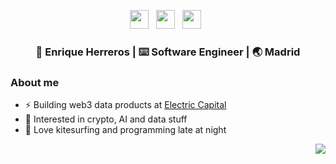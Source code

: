 <body>
<p align='center'> 
  <a href="https://twitter.com/eherrerosj"><img height="30" src="https://raw.githubusercontent.com/trinwin/trinwin/master/icons/twitter.png?raw=true"></a>&nbsp;&nbsp;
  <a href="https://www.linkedin.com/in/eherrerosj/"><img height="30" src="https://raw.githubusercontent.com/trinwin/trinwin/master/icons/linkedin.png?raw=true"></a>&nbsp;&nbsp;
  <a href="https://medium.com/@eherreros"><img height="30" src="https://raw.githubusercontent.com/trinwin/trinwin/master/icons/medium.png?raw=true"></a>&nbsp;&nbsp;

<div align="center">
<h3> 👀 Enrique Herreros | ⌨️ Software Engineer | 🌏 Madrid </h3> 
</div>

### About me 
- ⚡️ Building web3 data products at [Electric Capital](https://www.electriccapital.com/team)  
- 🌱 Interested in crypto, AI and data stuff
- 🤠 Love kitesurfing and programming late at night  
</body>


<img style="float: right;" src="https://visitor-badge.laobi.icu/badge?page_id=eherrerosj.visitor-badge">
